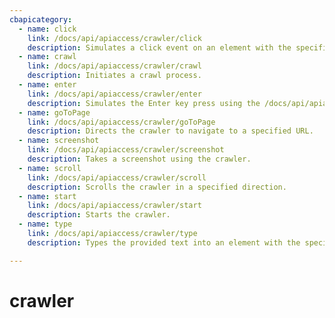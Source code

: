 ```yaml
---
cbapicategory:
  - name: click
    link: /docs/api/apiaccess/crawler/click
    description: Simulates a click event on an element with the specified ID.
  - name: crawl
    link: /docs/api/apiaccess/crawler/crawl
    description: Initiates a crawl process.
  - name: enter
    link: /docs/api/apiaccess/crawler/enter
    description: Simulates the Enter key press using the /docs/api/apiaccess/crawler.
  - name: goToPage
    link: /docs/api/apiaccess/crawler/goToPage
    description: Directs the crawler to navigate to a specified URL.
  - name: screenshot
    link: /docs/api/apiaccess/crawler/screenshot
    description: Takes a screenshot using the crawler.
  - name: scroll
    link: /docs/api/apiaccess/crawler/scroll
    description: Scrolls the crawler in a specified direction.
  - name: start
    link: /docs/api/apiaccess/crawler/start
    description: Starts the crawler.
  - name: type
    link: /docs/api/apiaccess/crawler/type
    description: Types the provided text into an element with the specified ID.

---
```

# crawler
<CBAPICategory />
